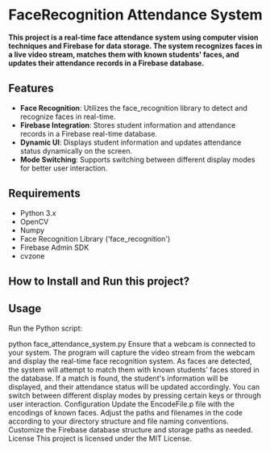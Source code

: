 # FaceRecognition Attendance System

**This project is a real-time face attendance system using computer vision techniques and Firebase for data storage. The system recognizes faces in a live video stream, matches them with known students' faces, and updates their attendance records in a Firebase database.**

## Features
- **Face Recognition**: Utilizes the face_recognition library to detect and recognize faces in real-time.
- **Firebase Integration**: Stores student information and attendance records in a Firebase real-time database.
- **Dynamic UI**: Displays student information and updates attendance status dynamically on the screen.
- **Mode Switching**: Supports switching between different display modes for better user interaction.



## Requirements
- Python 3.x
- OpenCV
- Numpy
- Face Recognition Library ('face_recognition')
- Firebase Admin SDK
- cvzone


## How to Install and Run this project?
[](https://www.python.org/)
## Usage
Run the Python script:

python face_attendance_system.py
Ensure that a webcam is connected to your system. The program will capture the video stream from the webcam and display the real-time face recognition system.
As faces are detected, the system will attempt to match them with known students' faces stored in the database. If a match is found, the student's information will be displayed, and their attendance status will be updated accordingly.
You can switch between different display modes by pressing certain keys or through user interaction.
Configuration
Update the EncodeFile.p file with the encodings of known faces.
Adjust the paths and filenames in the code according to your directory structure and file naming conventions.
Customize the Firebase database structure and storage paths as needed.
License
This project is licensed under the MIT License.


